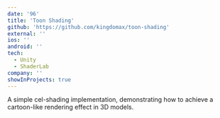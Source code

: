```yaml
---
date: '96'
title: 'Toon Shading'
github: 'https://github.com/kingdomax/toon-shading'
external: ''
ios: ''
android: ''
tech:
  - Unity
  - ShaderLab
company: ''
showInProjects: true
---
```


​A simple cel-shading implementation, demonstrating how to achieve a cartoon-like rendering effect in 3D models.
